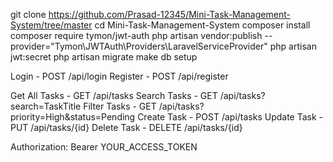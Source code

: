 git clone https://github.com/Prasad-12345/Mini-Task-Management-System/tree/master
cd Mini-Task-Management-System
composer install
composer require tymon/jwt-auth
php artisan vendor:publish --provider="Tymon\JWTAuth\Providers\LaravelServiceProvider"
php artisan jwt:secret
php artisan migrate
make db setup

<!-- authentication -->
Login - POST /api/login
Register - POST /api/register

<!-- Api -->
Get All Tasks - GET /api/tasks
Search Tasks - GET /api/tasks?search=TaskTitle
Filter Tasks - GET /api/tasks?priority=High&status=Pending
Create Task - POST /api/tasks
Update Task - PUT /api/tasks/{id}
Delete Task - DELETE /api/tasks/{id}

<!-- pass token in authorization -->
Authorization: Bearer YOUR_ACCESS_TOKEN
